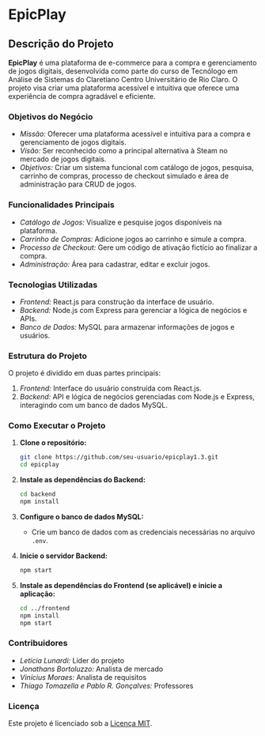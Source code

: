 # EpicPlay

## Descrição do Projeto

**EpicPlay** é uma plataforma de e-commerce para a compra e gerenciamento de jogos digitais, desenvolvida como parte do curso de Tecnólogo em Análise de Sistemas do Claretiano Centro Universitário de Rio Claro. O projeto visa criar uma plataforma acessível e intuitiva que oferece uma experiência de compra agradável e eficiente.

### Objetivos do Negócio
- *Missão:* Oferecer uma plataforma acessível e intuitiva para a compra e gerenciamento de jogos digitais.
- *Visão:* Ser reconhecido como a principal alternativa à Steam no mercado de jogos digitais.
- *Objetivos:* Criar um sistema funcional com catálogo de jogos, pesquisa, carrinho de compras, processo de checkout simulado e área de administração para CRUD de jogos.

### Funcionalidades Principais
- *Catálogo de Jogos:* Visualize e pesquise jogos disponíveis na plataforma.
- *Carrinho de Compras:* Adicione jogos ao carrinho e simule a compra.
- *Processo de Checkout:* Gere um código de ativação fictício ao finalizar a compra.
- *Administração:* Área para cadastrar, editar e excluir jogos.

### Tecnologias Utilizadas
- *Frontend:* React.js para construção da interface de usuário.
- *Backend:* Node.js com Express para gerenciar a lógica de negócios e APIs.
- *Banco de Dados:* MySQL para armazenar informações de jogos e usuários.

### Estrutura do Projeto
O projeto é dividido em duas partes principais:
1. *Frontend:* Interface do usuário construída com React.js.
2. *Backend:* API e lógica de negócios gerenciadas com Node.js e Express, interagindo com um banco de dados MySQL.

### Como Executar o Projeto

1. **Clone o repositório:**
   ```bash
   git clone https://github.com/seu-usuario/epicplay1.3.git
   cd epicplay
   ```

2. **Instale as dependências do Backend:**
   ```bash
   cd backend
   npm install
   ```

3. **Configure o banco de dados MySQL:**
   - Crie um banco de dados com as credenciais necessárias no arquivo `.env`.

4. **Inicie o servidor Backend:**
   ```bash
   npm start
   ```

5. **Instale as dependências do Frontend (se aplicável) e inicie a aplicação:**
   ```bash
   cd ../frontend
   npm install
   npm start
   ```

### Contribuidores
- *Letícia Lunardi:* Líder do projeto
- *Jonathans Bortoluzzo:* Analista de mercado
- *Vinícius Moraes:* Analista de requisitos
- *Thiago Tomazella e Pablo R. Gonçalves:* Professores

### Licença

Este projeto é licenciado sob a [Licença MIT](LICENSE).